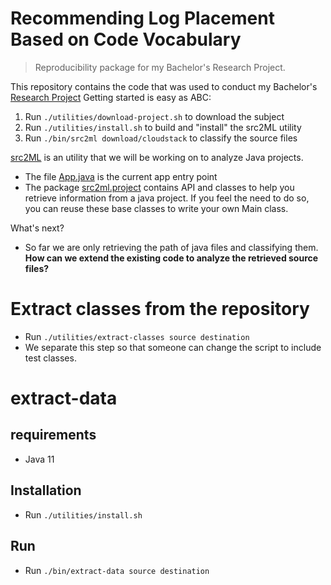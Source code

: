# Recommending Log Placement Based on Code Vocabulary
>  Reproducibility package for my Bachelor's Research Project. 

This repository contains the code that was used to conduct my Bachelor's [Research Project](/docs/log_recommendation_paper.pdf)
Getting started is easy as ABC:
1. Run `./utilities/download-project.sh` to download the subject
2. Run `./utilities/install.sh` to build and "install" the src2ML utility
3. Run `./bin/src2ml download/cloudstack` to classify the source files

[src2ML](src2ML) is an utility that we will be working on to analyze Java projects.
* The file [App.java](src2ML/src/main/java/nl/tudelft/ewi/se/src2ml/App.java) is the current app entry point
* The package [src2ml.project](src2ML/src/main/java/nl/tudelft/ewi/se/src2ml/project) contains API and
  classes to help you retrieve information from a java project.
  If you feel the need to do so, you can reuse these base classes to write your own Main class.

What's next?
* So far we are only retrieving the path of java files and classifying them.
  **How can we extend the existing code to analyze the retrieved source files?**


# Extract classes from the repository
- Run `./utilities/extract-classes source destination`
- We separate this step so that someone can change the script to include test classes. 

# extract-data 

## requirements
- Java 11

## Installation
- Run `./utilities/install.sh`

## Run
- Run `./bin/extract-data source destination`

